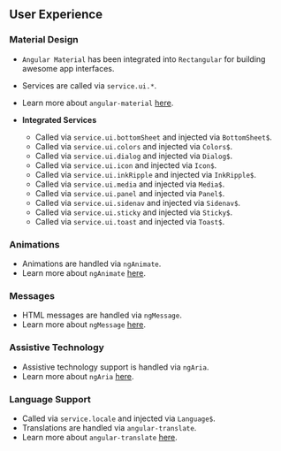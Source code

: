 ## User Experience

### Material Design
- `Angular Material` has been integrated into `Rectangular` for building awesome app interfaces.
- Services are called via `service.ui.*`.
- Learn more about `angular-material` [here](https://material.angularjs.org/latest/).


- **Integrated Services**
	- Called via `service.ui.bottomSheet` and injected via `BottomSheet$`.
	- Called via `service.ui.colors` and injected via `Colors$`.
	- Called via `service.ui.dialog` and injected via `Dialog$`.
	- Called via `service.ui.icon` and injected via `Icon$`.
	- Called via `service.ui.inkRipple` and injected via `InkRipple$`.
	- Called via `service.ui.media` and injected via `Media$`.
	- Called via `service.ui.panel` and injected via `Panel$`.
	- Called via `service.ui.sidenav` and injected via `Sidenav$`.
	- Called via `service.ui.sticky` and injected via `Sticky$`.
	- Called via `service.ui.toast` and injected via `Toast$`.


### Animations
- Animations are handled via `ngAnimate`.
- Learn more about `ngAnimate` [here](https://docs.angularjs.org/api/ngAnimate).

### Messages
- HTML messages are handled via `ngMessage`.
- Learn more about `ngMessage` [here](https://docs.angularjs.org/api/ngMessages/directive.ngMessages).

### Assistive Technology
- Assistive technology support is handled via `ngAria`.
- Learn more about `ngAria` [here](https://docs.angularjs.org/api/ngAria).

### Language Support
- Called via `service.locale` and injected via `Language$`.
- Translations are handled via `angular-translate`.
- Learn more about `angular-translate` [here](https://angular-translate.github.io/).